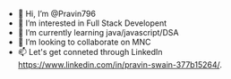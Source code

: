 - 👋 Hi, I’m @Pravin796
- 👀 I’m interested in Full Stack Developent 
- 🌱 I’m currently learning java/javascript/DSA
- 💞️ I’m looking to collaborate on MNC
- 📫 Let's get conneted through LinkedIn https://www.linkedin.com/in/pravin-swain-377b15264/.

<!---
Pravin796/Pravin796 is a ✨ special ✨ repository because its `README.md` (this file) appears on your GitHub profile.
You can click the Preview link to take a look at your changes.
--->
